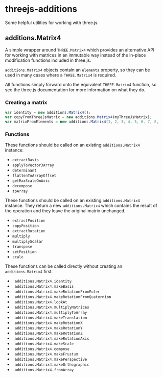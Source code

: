 # threejs-additions
Some helpful utilities for working with three.js

## additions.Matrix4
A simple wrapper around ```THREE.Matrix4``` which provides an alternative API for working with matrices in an immutable way instead of the in-place modification functions included in three.js.

```additions.Matrix4``` objects contain an ```elements``` property, so they can be used in many cases where a ```THREE.Matrix4``` is required.

All functions simply forward onto the equivalent ```THREE.Matrix4``` function, so see the three.js documentation for more information on what they do.

### Creating a matrix

```javascript
var identity = new additions.Matrix4();
var copyFromThreeJsMatrix = new additions.Matrix4(myThreeJsMatrix);
var matrixFromElements = new additions.Matrix4(1, 2, 3, 4, 5, 6, 7, 8, 9, 10, 11, 12, 13, 14, 15, 16); 
```

### Functions
These functions should be called on an existing ```additions.Matrix4``` instance:
 * ```extractBasis```
 * ```applyToVector3Array```
 * ```determinant```
 * ```flattenToArrayOffset```
 * ```getMaxScaleOnAxis```
 * ```decompose```
 * ```toArray```

These functions should be called on an existing ```additions.Matrix4``` instance. They return a new ```additions.Matrix4``` which contains the result of the operation and they leave the original matrix unchanged.
 * ```extractPosition```
 * ```copyPosition```
 * ```extractRotation```
 * ```multiply```
 * ```multiplyScalar```
 * ```transpose```
 * ```setPosition```
 * ```scale```

These functions can be called directly without creating an ```additions.Matrix4``` first.
 * ``` additions.Matrix4.identity```
 * ``` additions.Matrix4.makeBasis```
 * ``` additions.Matrix4.makeRotationFromEuler```
 * ``` additions.Matrix4.makeRotationFromQuaternion```
 * ``` additions.Matrix4.lookAt```
 * ``` additions.Matrix4.multiplyMatrices```
 * ``` additions.Matrix4.multiplyToArray```
 * ``` additions.Matrix4.makeTranslation```
 * ``` additions.Matrix4.makeRotationX```
 * ``` additions.Matrix4.makeRotationY```
 * ``` additions.Matrix4.makeRotationZ```
 * ``` additions.Matrix4.makeRotationAxis```
 * ``` additions.Matrix4.makeScale```
 * ``` additions.Matrix4.compose```
 * ``` additions.Matrix4.makeFrustum```
 * ``` additions.Matrix4.makePerspective```
 * ``` additions.Matrix4.makeOrthographic```
 * ``` additions.Matrix4.fromArray```
